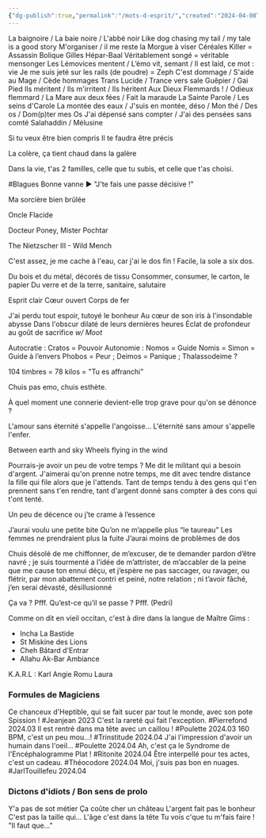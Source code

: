 ```yaml
---
{"dg-publish":true,"permalink":"/mots-d-esprit/","created":"2024-04-08T12:06:16.598+02:00","updated":"2024-04-08T15:21:59.378+02:00"}
---
```

La baignoire / La baie noire / L'abbé noir
Like dog chasing my tail / my tale is a good story
M'organiser / il me reste la Morgue à viser
Céréales Killer = Assassin Bolique
Gilles Hépar-Baal
Véritablement songé = véritable mensonger
Les Lémovices mentent / L’émo vit, semant / Il est laid, ce mot : vie
Je me suis jeté sur les rails (de poudre) = Zeph
C'est dommage / S'aide au Mage / Cède hommages
Trans Lucide / Trance vers sale
Guêpier / Gai Pied
Ils méritent / Ils m'irritent / Ils héritent
Aux Dieux Flemmards ! / Odieux flemmard / La Mare aux deux fées / Fait la maraude
La Sainte Parole / Les seins d'Carole
La montée des eaux / J'suis en montée, déso / Mon thé / Des os / Dom(p)ter mes Os
J'ai dépensé sans compter / J'ai des pensées sans comté
Salahaddin / Mélusine

Si tu veux être bien compris
Il te faudra être précis

La colère, ça tient chaud dans la galère

Dans la vie, t'as 2 familles, celle que tu subis, et celle que t'as choisi.

#Blagues Bonne vanne ► "J'te fais une passe décisive !"

Ma sorcière bien brûlée

Oncle Flacide

Docteur Poney, Mister Pochtar

The Nietzscher III - Wild Mench

C'est assez, je me cache à l'eau, car j'ai le dos fin ! Facile, la sole a six dos.

Du bois et du métal, décorés de tissu
Consommer, consumer, le carton, le papier
Du verre et de la terre, sanitaire, salutaire

Esprit clair
Cœur ouvert
Corps de fer

J'ai perdu tout espoir, tutoyé le bonheur
Au cœur de son iris à l'insondable abysse
Dans l'obscur dilaté de leurs dernières heures
Éclat de profondeur au goût de sacrifice
*w/ Moot*

Autocratie : Cratos = Pouvoir
Autonomie : Nomos = Guide
Nomis = Simon = Guide à l’envers
Phobos = Peur ; Deimos = Panique ; Thalassodeime ?

104 timbres = 78 kilos = "Tu es affranchi"

Chuis pas emo, chuis esthète.

À quel moment une connerie devient-elle trop grave pour qu'on se dénonce ?

L'amour sans éternité s'appelle l'angoisse... L'éternité sans amour s'appelle l'enfer.

Between earth and sky
Wheels flying in the wind

Pourrais-je avoir un peu de votre temps ? Me dit le militant qui a besoin d'argent. J'aimerai qu'on prenne notre temps, me dit avec tendre distance la fille qui file alors que je l'attends. Tant de temps tendu à des gens qui t'en prennent sans t'en rendre, tant d'argent donné sans compter à des cons qui t'ont tenté.

Un peu de décence ou j’te crame à l’essence

J’aurai voulu une petite bite
Qu’on ne m’appelle plus “le taureau”
Les femmes ne prendraient plus la fuite
J’aurai moins de problèmes de dos

Chuis désolé de me chiffonner, de m’excuser, de te demander pardon d’être navré ; je suis tourmenté a l’idée de m’attrister, de m’accabler de la peine que me cause ton ennui déçu, et j’espère ne pas saccager, ou ravager, ou flétrir, par mon abattement contri et peiné, notre relation ; ni t’avoir fâché, j’en serai dévasté, désillusionné

Ça va ? Pfff. Qu’est-ce qu’il se passe ? Pfff. (Pedri)

Comme on dit en vieil occitan, c'est à dire dans la langue de Maître Gims :
- Incha La Bastide
- St Miskine des Lions
- Cheh Bâtard d'Entrar
- Allahu Ak-Bar Ambiance

K.A.R.L : Karl Angie Romu Laura

### Formules de Magiciens

Ce chanceux d'Heptible, qui se fait sucer par tout le monde, avec son pote Spission ! #Jeanjean 2023
C'est la rareté qui fait l'exception. #Pierrefond 2024.03
Il est rentré dans ma tête avec un caillou ! #Poulette 2024.03
160 BPM, c'est un peu mou...! #Trinstitude 2024.04
J'ai l'impression d'avoir un humain dans l'oeil... #Poulette 2024.04
Ah, c'est ça le Syndrome de l'Encéphalogramme Plat ! #Ritonite 2024.04
Être interpellé pour tes actes, c'est un cadeau. #Théocodore 2024.04
Moi, j'suis pas bon en nuages. #JarlTouillefeu 2024.04

### Dictons d'idiots / Bon sens de prolo

Y'a pas de sot métier
Ça coûte cher un château
L'argent fait pas le bonheur
C'est pas la taille qui...
L'âge c'est dans la tête
Tu vois c'que tu m'fais faire !
"Il faut que..."